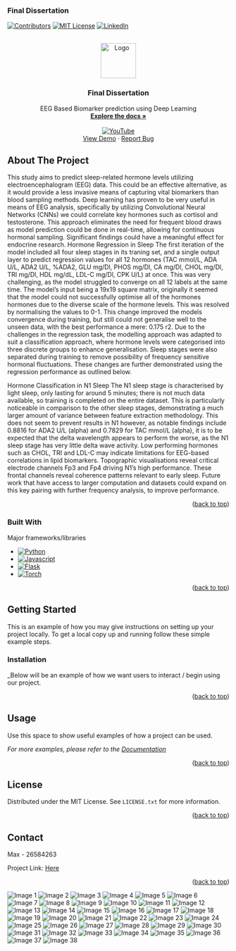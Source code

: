 ### Final Dissertation

<a name="readme-top"></a>

[![Contributors][contributors-shield]][contributors-url]
[![MIT License][license-shield]][license-url]
[![LinkedIn][linkedin-shield]][linkedin-url]



<!-- PROJECT LOGO -->
<br />
<div align="center">
<a href="https://github.com/max-hill-4/uni-project">
  <img src="https://images.icon-icons.com/3261/PNG/512/github_logo_icon_206752.png" alt="Logo" width="80" height="80">
</a>


  <h3 align="center">Final Dissertation</h3>

<p align="center">
  EEG Based Biomarker prediction using Deep Learning
  <br />
  <a href="https://github.com/max-hill-4/uni-twitter-analysis/tree/main/docs"><strong>Explore the docs »</strong></a>
  <br />
  <br />
  <a href="https://www.youtube.com/watch?v=PVqSx_kzTzU" target="_blank">
    <img src="https://img.shields.io/badge/View%20Demo-red?style=for-the-badge&logo=Youtube&logoColor=White" alt="YouTube">
  </a>
  <br />
  <a href="https://eeg.maxh.work/">View Demo</a>
  ·
  <a href="https://github.com/max-hill-4/uni-project/issues">Report Bug</a>
</p>

</div>



<!-- ABOUT THE PROJECT -->
## About The Project

This study aims to predict sleep-related hormone levels utilizing electroencephalogram (EEG)
data. This could be an effective alternative, as it would provide a less invasive means of capturing
vital biomarkers than blood sampling methods. Deep learning has proven to be very useful in
means of EEG analysis, specifically by utilizing Convolutional Neural Networks (CNNs) we could
correlate key hormones such as cortisol and testosterone. This approach eliminates the need for
frequent blood draws as model prediction could be done in real-time, allowing for continuous
hormonal sampling. Significant findings could have a meaningful effect for endocrine research.
Hormone Regression in Sleep The first iteration of the model included all four sleep stages
in its traning set, and a single output layer to predict regression values for all 12 hormones
(TAC mmol/L, ADA U/L, ADA2 U/L, %ADA2, GLU mg/Dl, PHOS mg/Dl, CA mg/Dl,
CHOL mg/Dl, TRI mg/Dl, HDL mg/dL, LDL-C mg/Dl, CPK U/L) at once. This was very
challenging, as the model struggled to converge on all 12 labels at the same time. The model’s
input being a 19x19 square matrix, originally it seemed that the model could not successfully
optimise all of the hormones hormones due to the diverse scale of the hormone levels. This was
resolved by normalising the values to 0-1. This change improved the models convergence during
training, but still could not generalise well to the unseen data, with the best performance a mere:
0.175 r2. Due to the challenges in the regression task, the modelling approach was adapted to
suit a classification approach, where hormone levels were categorised into three discrete groups
to enhance generalisation. Sleep stages were also separated during training to remove possibility
of frequency sensitive hormonal fluctuations. These changes are further demonstrated using the
regression performance as outlined below.

Hormone Classification in N1 Sleep The N1 sleep stage is characterised by light sleep,
only lasting for around 5 minutes; there is not much data available, so training is completed
on the entire dataset. This is particularly noticeable in comparison to the other sleep stages,
demonstrating a much larger amount of variance between feature extraction methodology. This
does not seem to prevent results in N1 however, as notable findings include 0.8816 for ADA2
U/L (alpha) and 0.7829 for TAC mmol/L (alpha), it is to be expected that the delta wavelength
appears to perform the worse, as the N1 sleep stage has very little delta wave activity. Low
performing hormones such as CHOL, TRI and LDL-C may indicate limitations for EEG-based
correlations in lipid biomarkers. Topographic visualisations reveal critical electrode channels
Fp3 and Fp4 driving N1’s high performance. These frontal channels reveal coherence patterns
relevant to early sleep. Future work that have access to larger computation and datasets could
expand on this key pairing with further frequency analysis, to improve performance.
<p align="right">(<a href="#readme-top">back to top</a>)</p>



### Built With

Major frameworks/libraries

* [![Python][Python]][Python-url]
* [![Javascript][Javascript]][Javascript-url]
* [![Flask][Flask]][Flask-url]
* [![Torch][Torch]][Torch-url]


<p align="right">(<a href="#readme-top">back to top</a>)</p>



<!-- GETTING STARTED -->
## Getting Started

This is an example of how you may give instructions on setting up your project locally.
To get a local copy up and running follow these simple example steps.


### Installation

_Below will be an example of how we want users to interact / begin using our project.

<p align="right">(<a href="#readme-top">back to top</a>)</p>



<!-- USAGE EXAMPLES -->
## Usage

Use this space to show useful examples of how a project can be used. 

_For more examples, please refer to the [Documentation](https://github.com/max-hill-4/uni-twitter-analysis/tree/main/docs)_

<p align="right">(<a href="#readme-top">back to top</a>)</p>



<!-- LICENSE -->
## License

Distributed under the MIT License. See `LICENSE.txt` for more information.

<p align="right">(<a href="#readme-top">back to top</a>)</p>


<!-- CONTACT -->
## Contact
Max - 26584263

Project Link: [Here](https://github.com/max-hill-4/uni-project)

<p align="right">(<a href="#readme-top">back to top</a>)</p>




<!-- MARKDOWN LINKS & IMAGES -->
<!-- https://www.markdownguide.org/basic-syntax/#reference-style-links -->
[contributors-shield]: https://img.shields.io/badge/Contributors-5-blue?style=for-the-badge
[contributors-url]: https://github.com/max-hill-4/uni-project/graphs/contributors
[Project]: https://cdn.discordapp.com/attachments/615310886512492706/1183782261963894824/image.png?ex=65899624&is=65772124&hm=ca567283f8298578d5fa1e06007803d2015be8c212670f519a3a33657abae419&
[Project-url]: http://teamsoftware.max-hill-4.xyz/


[license-shield]: https://img.shields.io/github/license/othneildrew/Best-README-Template.svg?style=for-the-badge
[license-url]: https://github.com/max-hill-4/uni-twitter-analysis/blob/main/LICENSE.txt
[linkedin-shield]: https://img.shields.io/badge/-LinkedIn-black.svg?style=for-the-badge&logo=linkedin&colorB=555
[linkedin-url]: https://www.linkedin.com/in/max-hill-444444444444444444/
[product-screenshot]: images/screenshot.png

[Python]: https://img.shields.io/badge/Python-3776AB?style=for-the-badge&logo=python&logoColor=white
[Python-url]: https://www.python.org/
[Javascript]: https://img.shields.io/badge/JavaScript-F7DF1E?style=for-the-badge&logo=javascript&logoColor=black
[Javascript-url]: https://www.javascript.com/
[Flask]: https://img.shields.io/badge/Flask-000000?style=for-the-badge&logo=flask&logoColor=white
[Flask-url]: https://flask.palletsprojects.com/en/3.0.x/
[Torch]:https://img.shields.io/badge/PyTorch-EE4C2C?style=for-the-badge&logo=pytorch&logoColor=white
[Torch-url]:https://pytorch.org/
[youtube]: https://img.shields.io/badge/View%20Demo-red?style=for-the-badge&logo=Youtube&logoColor=White
[youtube-url]: https://www.youtube.com/watch?v=PVqSx_kzTzU


![Image 1](literature/26584263v2/26584263v2-01.png)
![Image 2](literature/26584263v2/26584263v2-02.png)
![Image 3](literature/26584263v2/26584263v2-03.png)
![Image 4](literature/26584263v2/26584263v2-04.png)
![Image 5](literature/26584263v2/26584263v2-05.png)
![Image 6](literature/26584263v2/26584263v2-06.png)
![Image 7](literature/26584263v2/26584263v2-07.png)
![Image 8](literature/26584263v2/26584263v2-08.png)
![Image 9](literature/26584263v2/26584263v2-09.png)
![Image 10](literature/26584263v2/26584263v2-10.png)
![Image 11](literature/26584263v2/26584263v2-11.png)
![Image 12](literature/26584263v2/26584263v2-12.png)
![Image 13](literature/26584263v2/26584263v2-13.png)
![Image 14](literature/26584263v2/26584263v2-14.png)
![Image 15](literature/26584263v2/26584263v2-15.png)
![Image 16](literature/26584263v2/26584263v2-16.png)
![Image 17](literature/26584263v2/26584263v2-17.png)
![Image 18](literature/26584263v2/26584263v2-18.png)
![Image 19](literature/26584263v2/26584263v2-19.png)
![Image 20](literature/26584263v2/26584263v2-20.png)
![Image 21](literature/26584263v2/26584263v2-21.png)
![Image 22](literature/26584263v2/26584263v2-22.png)
![Image 23](literature/26584263v2/26584263v2-23.png)
![Image 24](literature/26584263v2/26584263v2-24.png)
![Image 25](literature/26584263v2/26584263v2-25.png)
![Image 26](literature/26584263v2/26584263v2-26.png)
![Image 27](literature/26584263v2/26584263v2-27.png)
![Image 28](literature/26584263v2/26584263v2-28.png)
![Image 29](literature/26584263v2/26584263v2-29.png)
![Image 30](literature/26584263v2/26584263v2-30.png)
![Image 31](literature/26584263v2/26584263v2-31.png)
![Image 32](literature/26584263v2/26584263v2-32.png)
![Image 33](literature/26584263v2/26584263v2-33.png)
![Image 34](literature/26584263v2/26584263v2-34.png)
![Image 35](literature/26584263v2/26584263v2-35.png)
![Image 36](literature/26584263v2/26584263v2-36.png)
![Image 37](literature/26584263v2/26584263v2-37.png)
![Image 38](literature/26584263v2/26584263v2-38.png)
